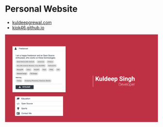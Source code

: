 # Personal Website

 - [kuldeepgrewal.com](kuldeepgrewal.com)
 - [kiok46.github.io](kiok46.github.io)

<img src="assets/cover.png">
